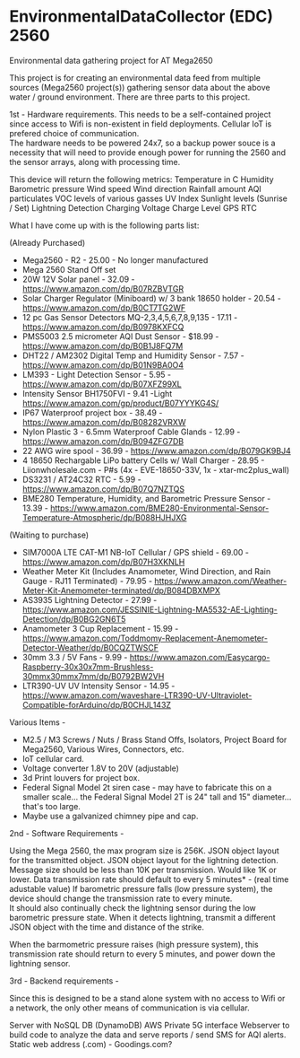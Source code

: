# EnvironmentalDataCollector (EDC) 2560
Environmental data gathering project for AT Mega2650

This project is for creating an environmental data feed from multiple sources (Mega2560 project(s)) gathering sensor data about the above water / ground environment.  There are three parts to this project.  
  
1st - Hardware requirements.  This needs to be a self-contained project since access to Wifi is non-existent in field deployments.  Cellular IoT is prefered choice of communication.  
                              The hardware needs to be powered 24x7, so a backup power souce is a necessity that will need to provide enough power for running the 2560 and the sensor arrays, along with                                        processing time.

This device will return the following metrics:
Temperature in C 
Humidity
Barometric pressure
Wind speed
Wind direction
Rainfall amount
AQI particulates
VOC levels of various gasses
UV Index
Sunlight levels (Sunrise / Set)
Lightning Detection
Charging Voltage
Charge Level
GPS
RTC

What I have come up with is the following parts list:

(Already Purchased)
* Mega2560 - R2 - 25.00 - No longer manufactured
* Mega 2560 Stand Off set
* 20W 12V Solar panel - 32.09 - https://www.amazon.com/dp/B07RZBVTGR
* Solar Charger Regulator (Miniboard) w/ 3 bank 18650 holder - 20.54 - https://www.amazon.com/dp/B0CT7TG2WF
* 12 pc Gas Sensor Detectors MQ-2,3,4,5,6,7,8,9,135 - 17.11 - https://www.amazon.com/dp/B0978KXFCQ
* PMS5003 2.5 micrometer AQI Dust Sensor - $18.99 - https://www.amazon.com/dp/B0B1J8FQ7M
* DHT22 / AM2302 Digital Temp and Humidity Sensor - 7.57 - https://www.amazon.com/dp/B01N9BA0O4
* LM393 - Light Detection Sensor - 5.95 - https://www.amazon.com/dp/B07XFZ99XL
* Intensity Sensor BH1750FVI - 9.41 -Light https://www.amazon.com/gp/product/B07YYYKG4S/
* IP67 Waterproof project box - 38.49 - https://www.amazon.com/dp/B08282VRXW
* Nylon Plastic 3 - 6.5mm Waterproof Cable Glands - 12.99 - https://www.amazon.com/dp/B094ZFG7DB
* 22 AWG wire spool - 36.99 - https://www.amazon.com/dp/B079GK9BJ4
* 4 18650 Rechargable LiPo battery Cells w/ Wall Charger - 28.95 - Liionwholesale.com - P#s (4x - EVE-18650-33V, 1x - xtar-mc2plus_wall)
* DS3231 / AT24C32 RTC - 5.99 - https://www.amazon.com/dp/B07Q7NZTQS
* BME280 Temperature, Humidity, and Barometric Pressure Sensor - 13.39 - https://www.amazon.com/BME280-Environmental-Sensor-Temperature-Atmospheric/dp/B088HJHJXG

(Waiting to purchase)
* SIM7000A LTE CAT-M1 NB-IoT Cellular / GPS shield - 69.00 - https://www.amazon.com/dp/B07H3XKNLH
* Weather Meter Kit (Includes Anamometer, Wind Direction, and Rain Gauge - RJ11 Terminated) - 79.95 - https://www.amazon.com/Weather-Meter-Kit-Anemometer-terminated/dp/B084DBXMPX
* AS3935 Lightning Detector - 27.99 - https://www.amazon.com/JESSINIE-Lightning-MA5532-AE-Lighting-Detection/dp/B0BG2GN6T5
* Anamometer 3 Cup Replacement - 15.99 - https://www.amazon.com/Toddmomy-Replacement-Anemometer-Detector-Weather/dp/B0CQZTWSCF
* 30mm 3.3 / 5V Fans - 9.99 - https://www.amazon.com/Easycargo-Raspberry-30x30x7mm-Brushless-30mmx30mmx7mm/dp/B0792BW2VH
* LTR390-UV UV Intensity Sensor - 14.95 - https://www.amazon.com/waveshare-LTR390-UV-Ultraviolet-Compatible-forArduino/dp/B0CHJL143Z

Various Items - 
* M2.5 / M3 Screws / Nuts / Brass Stand Offs, Isolators, Project Board for Mega2560, Various Wires, Connectors, etc.
* IoT cellular card.
* Voltage converter 1.8V to 20V (adjustable)
* 3d Print louvers for project box.
* Federal Signal Model 2t siren case - may have to fabricate this on a smaller scale... the Federal Signal Model 2T is 24" tall and 15" diameter... that's too large.  
* Maybe use a galvanized chimney pipe and cap.

2nd - Software Requirements -

Using the Mega 2560, the max program size is 256K.
JSON object layout for the transmitted object.
JSON object layout for the lightning detection.
Message size should be less than 10K per transmission.  Would like 1K or lower.
Data transmission rate should default to every 5 minutes* - (real time adustable value)
If barometric pressure falls (low pressure system), the device should change the transmission rate to every minute.  
It should also continually check the lightning sensor during the low barometric pressure state. When it detects lightning, transmit a different 
JSON object with the time and distance of the strike.

When the barmometric pressure raises (high pressure system), this transmission rate should return to every 5 minutes, and power down the lightning sensor.
                                

3rd - Backend requirements - 

Since this is designed to be a stand alone system with no access to Wifi or a network, the only other means of communication is via cellular.  

Server with NoSQL DB (DynamoDB)
AWS Private 5G interface
Webserver to build code to analyze the data and serve reports / send SMS for AQI alerts.
Static web address (.com) - Goodings.com?
